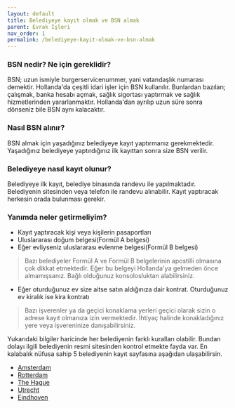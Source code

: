 ```yaml
---
layout: default
title: Belediyeye kayıt olmak ve BSN almak
parent: Evrak İşleri
nav_order: 1
permalink: /belediyeye-kayit-olmak-ve-bsn-almak
---
```


### BSN nedir? Ne için gereklidir?

BSN; uzun ismiyle burgerservicenummer, yani vatandaşlık numarası demektir. Hollanda'da çeşitli idari işler için BSN
kullanılır. Bunlardan bazıları; çalışmak, banka hesabı açmak, sağlık sigortası yaptırmak ve sağlık hizmetlerinden
yararlanmaktır. Hollanda'dan ayrılıp uzun süre sonra dönseniz bile BSN aynı kalacaktır.

### Nasıl BSN alınır?

BSN almak için yaşadığınız belediyeye kayıt yaptırmanız gerekmektedir. Yaşadığınız belediyeye yaptırdığınız ilk kayıttan
sonra size BSN verilir.

### Belediyeye nasıl kayıt olunur?

Belediyeye ilk kayıt, belediye binasında randevu ile yapılmaktadır. Belediyenin sitesinden veya telefon ile randevu
alınabilir. Kayıt yaptıracak herkesin orada bulunması gerekir.

### Yanımda neler getirmeliyim?

* Kayıt yaptıracak kişi veya kişilerin pasaportları
* Uluslararası doğum belgesi(Formül A belgesi)
* Eğer evliyseniz uluslararası evlenme belgesi(Formül B belgesi)

> Bazı belediyeler Formül A ve Formül B belgelerinin apostilli olmasına çok dikkat etmektedir. Eğer bu belgeyi
> Hollanda'ya gelmeden önce almamışsanız. Bağlı olduğunuz konsolosluktan alabilirsiniz.

* Eğer oturduğunuz ev size aitse satın aldığınıza dair kontrat. Oturduğunuz ev kiralık ise kira kontratı

> Bazı işverenler ya da geçici konaklama yerleri geçici olarak sizin o adrese kayıt olmanıza izin vermektedir. İhtiyaç
> halinde konakladığınız yere veya işvereninize danışabilirsiniz.

Yukarıdaki bilgiler haricinde her belediyenin farklı kuralları olabilir. Bundan dolayı ilgili belediyenin resmi
sitesinden kontrol etmekte fayda var. En kalabalık nüfusa sahip 5 belediyenin kayıt sayfasına aşağıdan ulaşabilirsin.

- [Amsterdam](https://www.amsterdam.nl/en/civil-affairs/first-registration/)
- [Rotterdam](https://www.rotterdam.nl/loket/registration/)
- [The Hague](https://www.denhaag.nl/en/moving-and-immigration/moving-to-the-hague-from-abroad/brp-registration-when-coming-from-abroad-you-do-not-have-a-bsn-1/1st-brp-registration-for-dutch-citizens-coming-from-abroad-you-do-not-have-a-bsn.htm)
- [Utrecht](https://www.utrecht.nl/city-of-utrecht/registration/registering-from-abroad/)
- [Eindhoven](https://www.eindhoven.nl/stad-en-wonen/verhuizen/verhuizen-vanuit-het-buitenland?suggestie=Verhuizen%20vanuit%20het%20buitenland)
